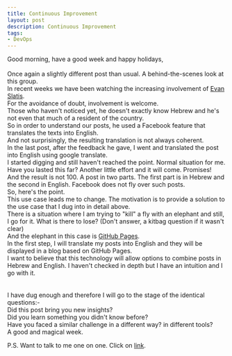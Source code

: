 ```yaml
---
title: Continuous Improvement
layout: post
description: Continuous Improvement
tags:
- DevOps
---
```

Good morning, have a good week and happy holidays,<br>
<br>
Once again a slightly different post than usual. A behind-the-scenes look at this group. <br>
In recent weeks we have been watching the increasing involvement of [Evan Slatis](https://www.facebook.com/hippyod). <br>
For the avoidance of doubt, involvement is welcome. <br>
Those who haven't noticed yet, he doesn't exactly know Hebrew and he's not even that much of a resident of the country. <br>
So in order to understand our posts, he used a Facebook feature that translates the texts into English. <br>
And not surprisingly, the resulting translation is not always coherent. <br>
In the last post, after the feedback he gave, I went and translated the post into English using google translate. <br>
I started digging and still haven't reached the point. Normal situation for me. <br>
Have you lasted this far? Another little effort and it will come. Promises! <br>
And the result is not 100. A post in two parts. The first part is in Hebrew and the second in English. Facebook does not fly over such posts. <br>
So, here's the point. <br>
This use case leads me to change. The motivation is to provide a solution to the use case that I dug into in detail above. <br>
There is a situation where I am trying to "kill" a fly with an elephant and still, I go for it. What is there to lose? (Don't answer, a kitbag question if it wasn't clear) <br>
And the elephant in this case is [GitHub Pages](https://pages.github.com/). <br>
In the first step, I will translate my posts into English and they will be displayed in a blog based on GitHub Pages. <br>
I want to believe that this technology will allow options to combine posts in Hebrew and English. I haven't checked in depth but I have an intuition and I go with it. <br>
<br>
<br>
I have dug enough and therefore I will go to the stage of the identical questions:- <br>
Did this post bring you new insights?<br>
Did you learn something you didn't know before?<br>
Have you faced a similar challenge in a different way? in different tools?<br>
A good and magical week.<br>

P.S. Want to talk to me one on one. Click on [link](https://calendly.com/lmilbaum/chitchat). <br>
